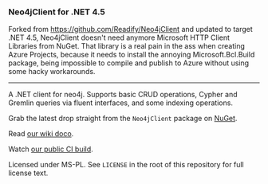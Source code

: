 ### Neo4jClient for .NET 4.5
Forked from https://github.com/Readify/Neo4jClient and updated to target .NET 4.5, Neo4jClient doesn't need anymore Microsoft HTTP Client Libraries from NuGet. That library is a real pain in the ass when creating Azure Projects, because it needs to install the annoying Microsoft.Bcl.Build package, being impossible to compile and publish to Azure without using some hacky workarounds.

---

A .NET client for neo4j. Supports basic CRUD operations, Cypher and Gremlin queries via fluent interfaces, and some indexing operations.

Grab the latest drop straight from the `Neo4jClient` package on [NuGet](http://nuget.org/List/Packages/Neo4jClient).

Read [our wiki doco](https://github.com/Readify/Neo4jClient/wiki).

Watch [our public CI build](http://teamcity.tath.am/project.html?projectId=project11&guest=1).

Licensed under MS-PL. See `LICENSE` in the root of this repository for full
license text.
